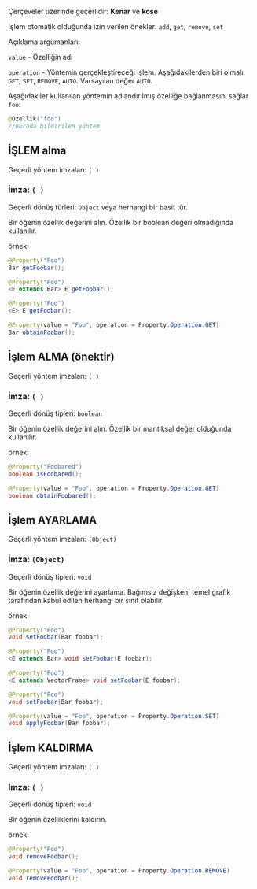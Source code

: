 Çerçeveler üzerinde geçerlidir: **Kenar** ve **köşe**

İşlem otomatik olduğunda izin verilen önekler: `add`, `get`, `remove`, `set`

Açıklama argümanları:

`value` - Özelliğin adı

`operation` - Yöntemin gerçekleştireceği işlem. Aşağıdakilerden biri olmalı: `GET`, `SET`, `REMOVE`, `AUTO`. Varsayılan değer `AUTO`.

Aşağıdakiler kullanılan yöntemin adlandırılmış özelliğe bağlanmasını sağlar `foo`:

```java
@Özellik("foo")
//Burada bildirilen yöntem
```

## İŞLEM alma

Geçerli yöntem imzaları: `( )`

### İmza: `( )`

Geçerli dönüş türleri: `Object` veya herhangi bir basit tür.

Bir öğenin özellik değerini alın. Özellik bir boolean değeri olmadığında kullanılır.

örnek:

```java
@Property("Foo")
Bar getFoobar();
```

```java
@Property("Foo")
<E extends Bar> E getFoobar();
```

```java
@Property("Foo")
<E> E getFoobar();
```

```java
@Property(value = "Foo", operation = Property.Operation.GET)
Bar obtainFoobar();
```

## İşlem ALMA (önektir)

Geçerli yöntem imzaları: `( )`

### İmza: `( )`

Geçerli dönüş tipleri: `boolean`

Bir öğenin özellik değerini alın. Özellik bir mantıksal değer olduğunda kullanılır.

örnek:

```java
@Property("Foobared")
boolean isFoobared();
```

```java
@Property(value = "Foo", operation = Property.Operation.GET)
boolean obtainFoobared();
```

## İşlem AYARLAMA

Geçerli yöntem imzaları: `(Object)`

### İmza: `(Object)`

Geçerli dönüş tipleri: `void`

Bir öğenin özellik değerini ayarlama. Bağımsız değişken, temel grafik tarafından kabul edilen herhangi bir sınıf olabilir.

örnek:

```java
@Property("Foo")
void setFoobar(Bar foobar);
```

```java
@Property("Foo")
<E extends Bar> void setFoobar(E foobar);
```

```java
@Property("Foo")
<E extends VectorFrame> void setFoobar(E foobar);
```

```java
@Property("Foo")
void setFoobar(Bar foobar);
```

```java
@Property(value = "Foo", operation = Property.Operation.SET)
void applyFoobar(Bar foobar);
```

## İşlem KALDIRMA

Geçerli yöntem imzaları: `( )`

### İmza: `( )`

Geçerli dönüş tipleri: `void`

Bir öğenin özelliklerini kaldırın.

örnek:

```java
@Property("Foo")
void removeFoobar();
```

```java
@Property(value = "Foo", operation = Property.Operation.REMOVE)
void removeFoobar();
```
